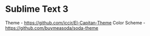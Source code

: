 # Sublime Text 3

Theme - https://github.com/iccir/El-Capitan-Theme
Color Scheme - https://github.com/buymeasoda/soda-theme

